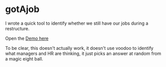 # gotAjob
I wrote a quick tool to identify whether we still have our jobs during a restructure.

Open the [Demo here](http://rawgit.com/andybateman/gotajob/master/GotAJob.html)

To be clear, this doesn't actually work, it doesn't use voodoo to identify what managers and HR are thinking, it just picks an answer at random from a magic eight ball.
